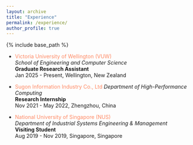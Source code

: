 ```yaml
---
layout: archive
title: "Experience"
permalink: /experience/
author_profile: true
---
```


{% include base_path %}

- <font color="#ff8a65">Victoria University of Wellington (VUW)</font>  
*School of Engineering and Computer Science*  
**Graduate Research Assistant**  
Jan 2025 - Present, Wellington, New Zealand

- <font color="#ff8a65">Sugon Information Industry Co., Ltd</font>
*Department of High-Performance Computing*  
**Research Internship**  
Nov 2021 - May 2022, Zhengzhou, China

- <font color="#ff8a65">National University of Singapore (NUS)</font>  
*Department of Industrial Systems Engineering & Management*  
**Visiting Student**  
Aug 2019 - Nov 2019, Singapore, Singapore
